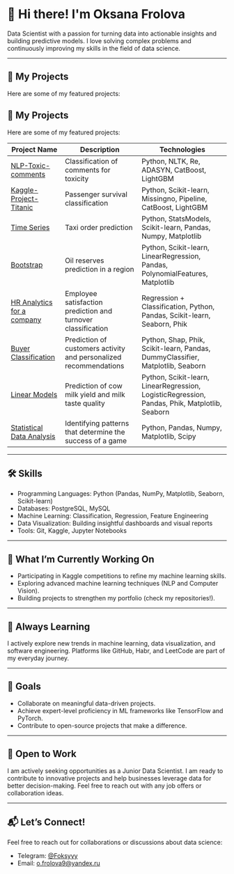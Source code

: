 # 👋 Hi there! I'm Oksana Frolova  
Data Scientist with a passion for turning data into actionable insights and building predictive models. I love solving complex problems and continuously improving my skills in the field of data science.  

---

## 📂 My Projects  
Here are some of my featured projects:  

## 📂 My Projects  
Here are some of my featured projects:  

| Project Name                  | Description                                                                 | Technologies                                                                                     |
|-------------------------------|-----------------------------------------------------------------------------|--------------------------------------------------------------------------------------------------|
| [NLP-Toxic-comments](https://github.com/frolovao/NLP-Toxic-comments)  | Classification of comments for toxicity   | Python, NLTK, Re, ADASYN, CatBoost, LightGBM                                                                                                 |
| [Kaggle-Project-Titanic](https://github.com/frolovao/Kaggle-Project-Titanic/tree/main)   | Passenger survival classification                                          | Python, Scikit-learn, Missingno, Pipeline, CatBoost, LightGBM                                   |
| [Time Series](https://github.com/frolovao/time_series)              | Taxi order prediction                                                       | Python, StatsModels, Scikit-learn, Pandas, Numpy, Matplotlib                                    |
| [Bootstrap](https://github.com/frolovao/bootstrap/tree/main)                | Oil reserves prediction in a region                                         | Python, Scikit-learn, LinearRegression, Pandas, PolynomialFeatures, Matplotlib                  |
| [HR Analytics for a company](https://github.com/frolovao/hr_analytics)| Employee satisfaction prediction and turnover classification                | Regression + Classification, Python, Pandas, Scikit-learn, Seaborn, Phik                        |
| [Buyer Classification](https://github.com/frolovao/classification_models)     | Prediction of customers activity and personalized recommendations           | Python, Shap, Phik, Scikit-learn, Pandas, DummyClassifier, Matplotlib, Seaborn                  |
| [Linear Models](https://github.com/frolovao/linear_models)            | Prediction of cow milk yield and milk taste quality                         | Python, Scikit-learn, LinearRegression, LogisticRegression, Pandas, Phik, Matplotlib, Seaborn   |
| [Statistical Data Analysis](https://github.com/frolovao/statistical_data_analysis)| Identifying patterns that determine the success of a game                   | Python, Pandas, Numpy, Matplotlib, Scipy                                                        |

---

## 🛠️ Skills  
- Programming Languages: Python (Pandas, NumPy, Matplotlib, Seaborn, Scikit-learn)  
- Databases: PostgreSQL, MySQL  
- Machine Learning: Classification, Regression, Feature Engineering  
- Data Visualization: Building insightful dashboards and visual reports  
- Tools: Git, Kaggle, Jupyter Notebooks  

---

## 🚀 What I’m Currently Working On  
- Participating in Kaggle competitions to refine my machine learning skills.  
- Exploring advanced machine learning techniques (NLP and Computer Vision).  
- Building projects to strengthen my portfolio (check my repositories!).  

---

## 🌱 Always Learning  
I actively explore new trends in machine learning, data visualization, and software engineering. Platforms like GitHub, Habr, and LeetCode are part of my everyday journey.  

---

## 🎯 Goals  
- Collaborate on meaningful data-driven projects.  
- Achieve expert-level proficiency in ML frameworks like TensorFlow and PyTorch.  
- Contribute to open-source projects that make a difference.  

---

## 👀 Open to Work  
I am actively seeking opportunities as a Junior Data Scientist. I am ready to contribute to innovative projects and help businesses leverage data for better decision-making. Feel free to reach out with any job offers or collaboration ideas.  

---

## 📬 Let’s Connect!  
Feel free to reach out for collaborations or discussions about data science:  
- Telegram: [@Foksyyy](https://t.me/Foksyyy)  
- Email: [o.frolova9@yandex.ru](mailto:o.frolova9@yandex.ru)
